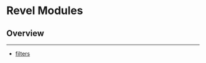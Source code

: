 # Revel Modules

## Overview
---

- [filters](URL "https://github.com/yamazaki164/revel-modules/filters")